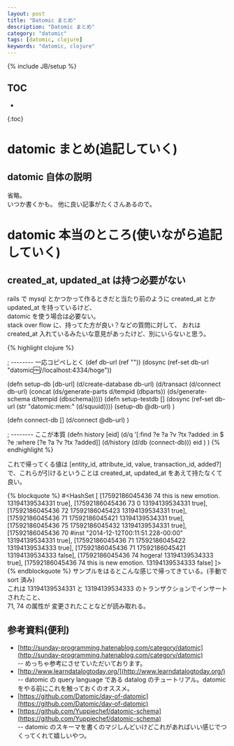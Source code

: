 ```yaml
---
layout: post
title: "Datomic まとめ"
description: "Datomic まとめ"
category: "datomic"
tags: [datomic, clojure]
keywords: "datomic, clojure"
---
```


{% include JB/setup %}

## TOC
* 
{:toc}

# datomic まとめ(追記していく)

## datomic 自体の説明
省略。  
いつか書くかも。
他に良い記事がたくさんあるので。  


# datomic 本当のところ(使いながら追記していく)

## created_at, updated_at は持つ必要がない
rails で mysql とかつかって作るときだと当たり前のように created_at とか updated_at を持っているけど、  
datomic を使う場合は必要ない。  
stack over flow に、持ってた方が良い？などの質問に対して、
おれは created_at 入れているみたいな意見があったけど、別にいらないと思う。  

{% highlight clojure %}

; -------- 一応コピペしとく
(def db-url (ref ""))
(dosync
  (ref-set db-url  "datomic:free://localhost:4334/hoge"))

(defn setup-db [db-url]
  (d/create-database db-url)
  (d/transact
    (d/connect db-url)
    (concat
      (ds/generate-parts d/tempid (dbparts))
      (ds/generate-schema d/tempid (dbschema)))))
(defn setup-testdb []
  (dosync
    (ref-set db-url (str "datomic:mem:" (d/squuid))))
  (setup-db @db-url)
)

(defn connect-db []
  (d/connect @db-url)
)

; -------- ここが本質
(defn history [eid]
  (d/q
    '[:find ?e ?a ?v ?tx ?added
      :in $ ?e
      :where
      [?e ?a ?v ?tx ?added]]
    (d/history (d/db (connect-db)))
    eid
    )
)
{% endhighlight %}

これで帰ってくる値は [entity_id, attribute_id, value, transaction_id, added?]  
で、これらが引けるということは created_at, updated_at をあえて持たなくて良い。  

{% blockquote %}
#<HashSet [
 [17592186045436 74 this is new emotion. 13194139534331 true],
 [17592186045436 73 0 13194139534331 true],
 [17592186045436 72 17592186045423 13194139534331 true],
 [17592186045436 71 17592186045421 13194139534331 true],
 [17592186045436 75 17592186045432 13194139534331 true],
 [17592186045436 70 #inst "2014-12-12T00:11:51.228-00:00" 13194139534331 true],
 [17592186045436 71 17592186045422 13194139534333 true],
 [17592186045436 71 17592186045421 13194139534333 false],
 [17592186045436 74 hogera! 13194139534333 true],
 [17592186045436 74 this is new emotion. 13194139534333 false]
]>
{% endblockquote %}
サンプルをはるとこんな感じで帰ってきている。(手動で sort 済み)  
これは 13194139534331 と 13194139534333 のトランザクションでインサートされたこと、  
71, 74 の属性が 変更されたことなどが読み取れる。  


## 参考資料(便利)
- [http://sunday-programming.hatenablog.com/category/datomic](http://sunday-programming.hatenablog.com/category/datomic)  
-- めっちゃ参考にさせていただいております。  
- [http://www.learndatalogtoday.org/](http://www.learndatalogtoday.org/)  
-- datomic の query language である datalog のチュートリアル。datomic をやる前にこれを触っておくのオススメ。  
- [https://github.com/Datomic/day-of-datomic](https://github.com/Datomic/day-of-datomic)  
- [https://github.com/Yuppiechef/datomic-schema](https://github.com/Yuppiechef/datomic-schema)  
-- datomic のスキーマを書くのマジしんどいけどこれがあればいい感じでつくってくれて嬉しいやつ。  

